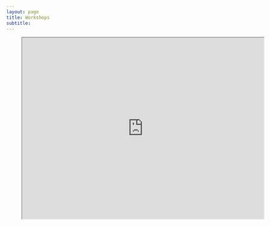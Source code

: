 ```yaml
---
layout: page
title: Workshops
subtitle:
---
```


<figure class="video_container">
    <iframe src="https://drive.google.com/file/d/15J0dzn5V3y2M55Pplw1Cwj-3PbiG-GdB/preview" width="640" height="480"></iframe>
</figure>